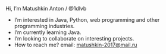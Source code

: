 Hi, I’m Matushkin Anton / @1dlvb
- I’m interested in Java, Python, web programming and other programming industries.
- I’m currently learning Java.
- I’m looking to collaborate on interesting projects.
- How to reach me? email: matushkin-2017@mail.ru

<!---
1dlvb/1dlvb is a ✨ special ✨ repository because its `README.md` (this file) appears on your GitHub profile.
You can click the Preview link to take a look at your changes.
--->
